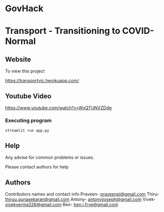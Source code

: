 # GovHack
# Transport - Transitioning to COVID-Normal

## Website

To view this project 

https://transportvic.herokuapp.com/


## Youtube Video
https://www.youtube.com/watch?v=WxQTUNVZDdg


### Executing program
```
streamlit run app.py
```

## Help

Any advise for common problems or issues.

Please contact authors for help


## Authors

Contributors names and contact info
Praveen- praveenpl@gmail.com
Thiru- thiruu.gunasekaran@gmail.com
Antony- antonyjjoseph@gmail.com
Vivek- vivekverma326@gmail.com
Ben- ben.j.frye@gmail.com

